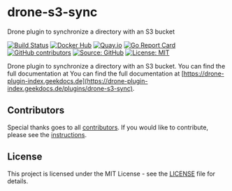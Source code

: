 # drone-s3-sync

Drone plugin to synchronize a directory with an S3 bucket

[![Build Status](https://img.shields.io/drone/build/thegeeklab/drone-s3-sync?logo=drone&server=https%3A%2F%2Fdrone.thegeeklab.de)](https://drone.thegeeklab.de/thegeeklab/drone-s3-sync)
[![Docker Hub](https://img.shields.io/badge/dockerhub-latest-blue.svg?logo=docker&logoColor=white)](https://hub.docker.com/r/thegeeklab/drone-s3-sync)
[![Quay.io](https://img.shields.io/badge/quay-latest-blue.svg?logo=docker&logoColor=white)](https://quay.io/repository/thegeeklab/drone-s3-sync)
[![Go Report Card](https://goreportcard.com/badge/github.com/thegeeklab/drone-s3-sync)](https://goreportcard.com/report/github.com/thegeeklab/drone-s3-sync)
[![GitHub contributors](https://img.shields.io/github/contributors/thegeeklab/drone-s3-sync)](https://github.com/thegeeklab/drone-s3-sync/graphs/contributors)
[![Source: GitHub](https://img.shields.io/badge/source-github-blue.svg?logo=github&logoColor=white)](https://github.com/thegeeklab/drone-s3-sync)
[![License: MIT](https://img.shields.io/github/license/thegeeklab/drone-s3-sync)](https://github.com/thegeeklab/drone-s3-sync/blob/main/LICENSE)

Drone plugin to synchronize a directory with an S3 bucket. You can find the full documentation at You can find the full documentation at [https://drone-plugin-index.geekdocs.de](https://drone-plugin-index.geekdocs.de/plugins/drone-s3-sync).

## Contributors

Special thanks goes to all [contributors](https://github.com/thegeeklab/drone-s3-sync/graphs/contributors). If you would like to contribute, please see the [instructions](https://github.com/thegeeklab/drone-s3-sync/blob/main/CONTRIBUTING.md).

## License

This project is licensed under the MIT License - see the [LICENSE](https://github.com/thegeeklab/drone-s3-sync/blob/main/LICENSE) file for details.
